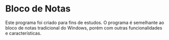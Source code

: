 # Bloco de Notas
 Este programa foi criado para fins de estudos. O programa é semelhante ao bloco de notas tradicional do Windows, porém com outras funcionalidades e características.
